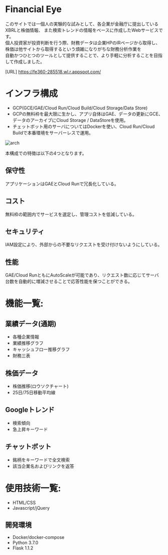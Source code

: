 # Financial Eye

このサイトでは一個人の実験的な試みとして、各企業が金融庁に提出しているXBRLと株価情報、
また検索トレンドの情報をベースに作成したWebサービスです。  
個人投資家が投資判断を行う際、財務データは企業HPのIRページから取得し、  
株価は他サイトから取得するという煩雑になりがちな財務分析作業を  
自動かつひとつのツールとして提供することで、より手軽に分析することを目指して作成しました。

[URL] https://fe360-285518.wl.r.appspot.com/

# インフラ構成
- GCP(GCE/GAE/Cloud Run/Cloud Build/Cloud Storage/Data Store)
- GCPの無料枠を最大限に生かし、アプリ自体はGAE、データの更新にGCE、データのアーカイブにCloud Storage / DataStoreを使用。
- チェットボット用のサーバについてはDockerを使い、Cloud Run/Cloud Buildで本番環境をサーバーレスで運用。

![arch](https://user-images.githubusercontent.com/54470624/93765026-2f09aa80-fc4f-11ea-8a38-b78920e516b2.png)

本構成での特徴は以下の4つとなります。

## 保守性
アプリケーションはGAEとCloud Runで冗長化している。

## コスト
無料枠の範囲内でサービスを選定し、管理コストを低減している。

## セキュリティ
IAM設定により、外部からの不要なリクエストを受け付けないようにしている。

## 性能
GAE/Cloud RunともにAutoScaleが可能であり、リクエスト数に応じてサーバ台数を自動的に増減させることで応答性能を保つことができる。

# 機能一覧:

## 業績データ(通期)
- 各種企業情報
- 業績推移グラフ
- キャッシュフロー推移グラフ
- 財務三表

## 株価データ
- 株価推移(ロウソクチャート)
- 25日/75日移動平均線

## Googleトレンド
- 検索傾向
- 急上昇キーワード

## チャットボット
- 銘柄をキーワードで全文検索
- 該当企業名およびリンクを返答

# 使用技術一覧:
- HTML/CSS
- Javascript/jQuery

## 開発環境
- Docker/docker-compose
- Python 3.7.0
- Flask 1.1.2
